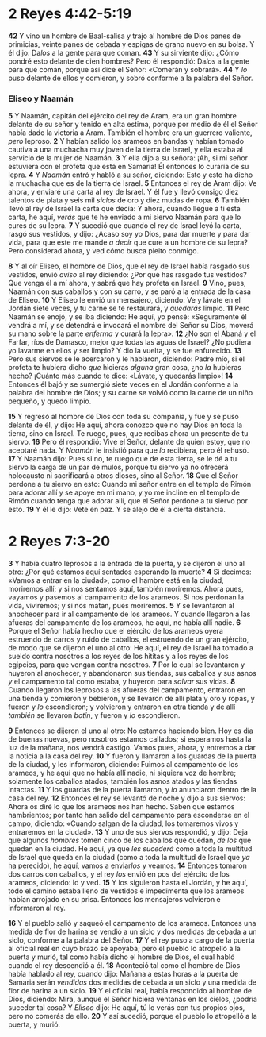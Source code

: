 # 2 Reyes 4:42-5:19



**42** Y vino un hombre de Baal-salisa y trajo al hombre de Dios panes de primicias, veinte panes de cebada y espigas de grano nuevo en su bolsa. Y él dijo: Da*los* a la gente para que coman. **43** Y su sirviente dijo: ¿Cómo pondré esto delante de cien hombres? Pero él respondió: Da*los* a la gente para que coman, porque así dice el Señor: «Comerán y sobrará». **44** Y *lo* puso delante de ellos y comieron, y sobró conforme a la palabra del Señor.

### **Eliseo y Naamán**

**5** Y Naamán, capitán del ejército del rey de Aram, era un gran hombre delante de su señor y tenido en alta estima, porque por medio de él el Señor había dado la victoria a Aram. También el hombre era un guerrero valiente, *pero* leproso. **2** Y habían salido los arameos en bandas y habían tomado cautiva a una muchacha muy joven de la tierra de Israel, y ella estaba al servicio de la mujer de Naamán. **3** Y ella dijo a su señora: ¡Ah, si mi señor estuviera con el profeta que está en Samaria\! Él entonces lo curaría de su lepra. **4** Y *Naamán* entró y habló a su señor, diciendo: Esto y esto ha dicho la muchacha que es de la tierra de Israel. **5** Entonces el rey de Aram dijo: Ve ahora, y enviaré una carta al rey de Israel. Y él fue y llevó consigo diez talentos de plata y seis mil *siclos* de oro y diez mudas de ropa. **6** También llevó al rey de Israel la carta que decía: Y ahora, cuando llegue a ti esta carta, he aquí, *verás* que te he enviado a mi siervo Naamán para que lo cures de su lepra. **7** Y sucedió que cuando el rey de Israel leyó la carta, rasgó sus vestidos, y dijo: ¿Acaso soy yo Dios, para dar muerte y para dar vida, para que este me mande *a decir* que cure a un hombre de su lepra? Pero considerad ahora, y ved cómo busca pleito conmigo.

**8** Y al oír Eliseo, el hombre de Dios, que el rey de Israel había rasgado sus vestidos, envió *aviso* al rey diciendo: ¿Por qué has rasgado tus vestidos? Que venga él a mí ahora, y sabrá que hay profeta en Israel. **9** Vino, pues, Naamán con sus caballos y con su carro, y se paró a la entrada de la casa de Eliseo. **10** Y Eliseo le envió un mensajero, diciendo: Ve y lávate en el Jordán siete veces, y tu carne se te restaurará, y *quedarás* limpio. **11** Pero Naamán se enojó, y se iba diciendo: He aquí, yo pensé: «Seguramente él vendrá a mí, y se detendrá e invocará el nombre del Señor su Dios, moverá su mano sobre la parte *enferma* y curará la lepra». **12** ¿No son el Abaná y el Farfar, ríos de Damasco, mejor que todas las aguas de Israel? ¿No pudiera yo lavarme en ellos y ser limpio? Y dio la vuelta, y se fue enfurecido. **13** Pero sus siervos se le acercaron y le hablaron, diciendo: Padre mío, si el profeta te hubiera dicho *que* hicieras *alguna* gran cosa, ¿no *la* hubieras hecho? ¡Cuánto más cuando te dice: «Lávate, y quedarás limpio»\! **14** Entonces él bajó y se sumergió siete veces en el Jordán conforme a la palabra del hombre de Dios; y su carne se volvió como la carne de un niño pequeño, y quedó limpio.

**15** Y regresó al hombre de Dios con toda su compañía, y fue y se puso delante de él, y dijo: He aquí, ahora conozco que no hay Dios en toda la tierra, sino en Israel. Te ruego, pues, que recibas ahora un presente de tu siervo. **16** Pero él respondió: Vive el Señor, delante de quien estoy, que no aceptaré nada. Y *Naamán* le insistió para que *lo* recibiera, pero él rehusó. **17** Y Naamán dijo: Pues si no, te ruego que de esta tierra, se le dé a tu siervo la carga de un par de mulos, porque tu siervo ya no ofrecerá holocausto ni sacrificará a otros dioses, sino al Señor. **18** Que el Señor perdone a tu siervo en esto: Cuando mi señor entre en el templo de Rimón para adorar allí y se apoye en mi mano, y yo me incline en el templo de Rimón cuando tenga que adorar allí, que el Señor perdone a tu siervo por esto. **19** Y él le dijo: Vete en paz. Y se alejó de él a cierta distancia.

# 2 Reyes 7:3-20



**3** Y había cuatro leprosos a la entrada de la puerta, y se dijeron el uno al otro: ¿Por qué estamos aquí sentados esperando la muerte? **4** Si decimos: «Vamos a entrar en la ciudad», como el hambre está en la ciudad, moriremos allí; y si nos sentamos aquí, también moriremos. Ahora pues, vayamos y pasemos al campamento de los arameos. Si nos perdonan la vida, viviremos; y si nos matan, pues moriremos. **5** Y se levantaron al anochecer para ir al campamento de los arameos. Y cuando llegaron a las afueras del campamento de los arameos, he aquí, no había allí nadie. **6** Porque el Señor había hecho que el ejército de los arameos oyera estruendo de carros y ruido de caballos, el estruendo de un gran ejército, de modo que se dijeron el uno al otro: He aquí, el rey de Israel ha tomado a sueldo contra nosotros a los reyes de los hititas y a los reyes de los egipcios, para que vengan contra nosotros. **7** Por lo cual se levantaron y huyeron al anochecer, y abandonaron sus tiendas, sus caballos y sus asnos *y* el campamento tal como estaba, y huyeron para *salvar* sus vidas. **8** Cuando llegaron los leprosos a las afueras del campamento, entraron en una tienda y comieron y bebieron, y se llevaron de allí plata y oro y ropas, y fueron y *lo* escondieron; y volvieron y entraron en otra tienda y de allí *también* se llevaron *botín*, y fueron y *lo* escondieron.

**9** Entonces se dijeron el uno al otro: No estamos haciendo bien. Hoy es día de buenas nuevas, pero nosotros estamos callados; si esperamos hasta la luz de la mañana, nos vendrá castigo. Vamos pues, ahora, y entremos a dar la noticia a la casa del rey. **10** Y fueron y llamaron a los guardas de la puerta de la ciudad, y les informaron, diciendo: Fuimos al campamento de los arameos, y he aquí que no había allí nadie, ni siquiera voz de hombre; solamente los caballos atados, también los asnos atados y las tiendas intactas. **11** Y los guardas de la puerta llamaron, y *lo* anunciaron dentro de la casa del rey. **12** Entonces el rey se levantó de noche y dijo a sus siervos: Ahora os diré lo que los arameos nos han hecho. Saben que estamos hambrientos; por tanto han salido del campamento para esconderse en el campo, diciendo: «Cuando salgan de la ciudad, los tomaremos vivos y entraremos en la ciudad». **13** Y uno de sus siervos respondió, y dijo: Deja que algunos *hombres* tomen cinco de los caballos que quedan, *de los* que quedan en la ciudad. He aquí, ya que *les sucederá* como a toda la multitud de Israel que queda en la ciudad (como a toda la multitud de Israel que *ya* ha perecido), he aquí, vamos a enviar*los* y veamos. **14** Entonces tomaron dos carros con caballos, y el rey *los* envió en pos del ejército de los arameos, diciendo: Id y ved. **15** Y los siguieron hasta el Jordán, y he aquí, todo el camino estaba lleno de vestidos e impedimenta que los arameos habían arrojado en su prisa. Entonces los mensajeros volvieron e informaron al rey.

**16** Y el pueblo salió y saqueó el campamento de los arameos. Entonces una medida de flor de harina se vendió a un siclo y dos medidas de cebada a un siclo, conforme a la palabra del Señor. **17** Y el rey puso a cargo de la puerta al oficial real en cuyo brazo se apoyaba; pero el pueblo lo atropelló a la puerta y murió, tal como había dicho el hombre de Dios, el cual habló cuando el rey descendió a él. **18** Aconteció tal como el hombre de Dios había hablado al rey, cuando dijo: Mañana a estas horas a la puerta de Samaria serán *vendidas* dos medidas de cebada a un siclo y una medida de flor de harina a un siclo. **19** Y el oficial real, había respondido al hombre de Dios, diciendo: Mira, aunque el Señor hiciera ventanas en los cielos, ¿podría suceder tal cosa? Y *Eliseo* dijo: He aquí, tú lo verás con tus propios ojos, pero no comerás de ello. **20** Y así sucedió, porque el pueblo lo atropelló a la puerta, y murió.

